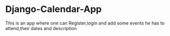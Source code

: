 # Django-Calendar-App
This is an app where one can Register,login and add some events he has to attend,their dates and description

